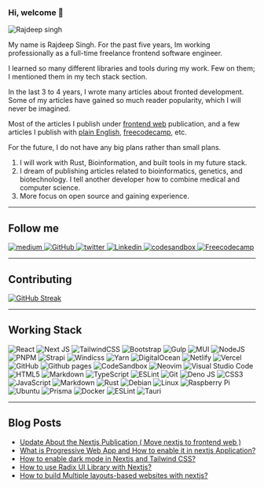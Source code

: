 ### Hi, welcome 👋
![Rajdeep singh](https://capsule-render.vercel.app/api?type=soft&color=auto&height=400&section=header&text=Build%20and%20Deploy&fontSize=90&animation=fadeIn&desc=@officialrajdeepsingh)


My name is Rajdeep Singh. For the past five years, Im working professionally as a full-time freelance frontend software engineer. 

I learned so many different libraries and tools during my work. Few on them; I mentioned them in my tech stack section.

In the last 3 to 4 years, I wrote many articles about fronted development. Some of my articles have gained so much reader popularity, which I will never be imagined.

Most of the articles I publish under [frontend web](https://medium.com/frontendweb) publication, and a few articles I publish with [plain English](https://javascript.plainenglish.io/), [freecodecamp](https://www.freecodecamp.org/news/author/officialrajdeepsingh/), etc.

For the future, I do not have any big plans rather than small plans.

1. I will work with Rust, Bioinformation, and built tools in my future stack. 
2. I dream of publishing articles related to bioinformatics, genetics, and biotechnology. I tell another developer how to combine medical and computer science. 
3. More focus on open source and gaining experience.

---

## Follow me

<div id="badges">

  <a target="_blank" href="https://medium.com/@officialrajdeepsingh">
    <img title="Medium" alt="medium" src="https://img.shields.io/badge/Medium-12100E?style=for-the-badge&logo=medium&logoColor=white" alt="LinkedIn Badge"/>
  </a> 
  <a target="_blank" href="https://github.com/officialrajdeepsingh">
    <img title="GitHub" alt="GitHub"  src="https://img.shields.io/badge/github-%23121011.svg?style=for-the-badge&logo=github&logoColor=white"/>
  </a>
  <a target="_blank" href="https://twitter.com/Official_R_deep">
    <img title="Twitter" alt="twitter"  src="https://img.shields.io/badge/Twitter-%231DA1F2.svg?style=for-the-badge&logo=Twitter&logoColor=white"/>
  </a>
  <a target="_blank" href="https://www.linkedin.com/in/officalrajdeepsingh/">
    <img title="Linkedin" alt="Linkedin"  src="https://img.shields.io/badge/linkedin-%230077B5.svg?style=for-the-badge&logo=linkedin&logoColor=white"/>
  </a>
  <a target="_blank" href="https://codesandbox.io/u/officialrajdeepsingh">
    <img title="codesandbox" alt="codesandbox"  src="https://img.shields.io/badge/Codesandbox-040404?style=for-the-badge&logo=codesandbox&logoColor=DBDBDB"/>
  </a>
   <a target="_blank" href="https://codesandbox.io/u/officialrajdeepsingh">
    <img title="Freecodecamp" alt="Freecodecamp"  src="https://img.shields.io/badge/Freecodecamp-%23123.svg?&style=for-the-badge&logo=freecodecamp&logoColor=green"/>
  </a>

</div>

---

## Contributing
[![GitHub Streak](http://github-readme-streak-stats.herokuapp.com?user=officialrajdeepsingh&theme=dark&background=000000)](https://git.io/streak-stats)

---

## Working Stack
![React](https://img.shields.io/badge/react-%2320232a.svg?style=for-the-badge&logo=react&logoColor=%2361DAFB) 
![Next JS](https://img.shields.io/badge/Next-black?style=for-the-badge&logo=next.js&logoColor=white) 
![TailwindCSS](https://img.shields.io/badge/tailwindcss-%2338B2AC.svg?style=for-the-badge&logo=tailwind-css&logoColor=white) 
![Bootstrap](https://img.shields.io/badge/bootstrap-%23563D7C.svg?style=for-the-badge&logo=bootstrap&logoColor=white)
![Gulp](https://img.shields.io/badge/GULP-%23CF4647.svg?style=for-the-badge&logo=gulp&logoColor=white)
![MUI](https://img.shields.io/badge/MUI-%230081CB.svg?style=for-the-badge&logo=mui&logoColor=white)
![NodeJS](https://img.shields.io/badge/node.js-6DA55F?style=for-the-badge&logo=node.js&logoColor=white)
![PNPM](https://img.shields.io/badge/pnpm-%234a4a4a.svg?style=for-the-badge&logo=pnpm&logoColor=f69220)
![Strapi](https://img.shields.io/badge/strapi-%232E7EEA.svg?style=for-the-badge&logo=strapi&logoColor=white)
![Windicss](https://img.shields.io/badge/windicss-48B0F1.svg?style=for-the-badge&logo=windi-css&logoColor=white)
![Yarn](https://img.shields.io/badge/yarn-%232C8EBB.svg?style=for-the-badge&logo=yarn&logoColor=white)
![DigitalOcean](https://img.shields.io/badge/DigitalOcean-%230167ff.svg?style=for-the-badge&logo=digitalOcean&logoColor=white)
![Netlify](https://img.shields.io/badge/netlify-%23000000.svg?style=for-the-badge&logo=netlify&logoColor=#00C7B7)
![Vercel](https://img.shields.io/badge/vercel-%23000000.svg?style=for-the-badge&logo=vercel&logoColor=white)
![GitHub](https://img.shields.io/badge/github-%23121011.svg?style=for-the-badge&logo=github&logoColor=white)
![Github pages](https://img.shields.io/badge/github%20pages-121013?style=for-the-badge&logo=github&logoColor=white)
![CodeSandbox](https://img.shields.io/badge/Codesandbox-040404?style=for-the-badge&logo=codesandbox&logoColor=DBDBDB)
![Neovim](https://img.shields.io/badge/NeoVim-%2357A143.svg?&style=for-the-badge&logo=neovim&logoColor=white)
![Visual Studio Code](https://img.shields.io/badge/Visual%20Studio%20Code-0078d7.svg?style=for-the-badge&logo=visual-studio-code&logoColor=white)
![HTML5](https://img.shields.io/badge/html5-%23E34F26.svg?style=for-the-badge&logo=html5&logoColor=white)
![Markdown](https://img.shields.io/badge/markdown-%23000000.svg?style=for-the-badge&logo=markdown&logoColor=white)
![TypeScript](https://img.shields.io/badge/typescript-%23007ACC.svg?style=for-the-badge&logo=typescript&logoColor=white)
![ESLint](https://img.shields.io/badge/ESLint-4B3263?style=for-the-badge&logo=eslint&logoColor=white)
![Git](https://img.shields.io/badge/git-%23F05033.svg?style=for-the-badge&logo=git&logoColor=white)
![Deno JS](https://img.shields.io/badge/deno%20js-000000?style=for-the-badge&logo=deno&logoColor=white)
![CSS3](https://img.shields.io/badge/css3-%231572B6.svg?style=for-the-badge&logo=css3&logoColor=white)
![JavaScript](https://img.shields.io/badge/javascript-%23323330.svg?style=for-the-badge&logo=javascript&logoColor=%23F7DF1E)
![Markdown](https://img.shields.io/badge/markdown-%23000000.svg?style=for-the-badge&logo=markdown&logoColor=white)
![Rust](https://img.shields.io/badge/rust-%23000000.svg?style=for-the-badge&logo=rust&logoColor=white)
![Debian](https://img.shields.io/badge/Debian-D70A53?style=for-the-badge&logo=debian&logoColor=white)
![Linux](https://img.shields.io/badge/Linux-FCC624?style=for-the-badge&logo=linux&logoColor=black)
![Raspberry Pi](https://img.shields.io/badge/-RaspberryPi-C51A4A?style=for-the-badge&logo=Raspberry-Pi)
![Ubuntu](https://img.shields.io/badge/Ubuntu-E95420?style=for-the-badge&logo=ubuntu&logoColor=white)
![Prisma](https://img.shields.io/badge/Prisma-3982CE?style=for-the-badge&logo=Prisma&logoColor=white)
![Docker](https://img.shields.io/badge/docker-%230db7ed.svg?style=for-the-badge&logo=docker&logoColor=white)
![ESLint](https://img.shields.io/badge/ESLint-4B3263?style=for-the-badge&logo=eslint&logoColor=white)
![Tauri](https://img.shields.io/badge/tauri-%2324C8DB.svg?style=for-the-badge&logo=tauri&logoColor=%23FFFFFF)

---


## Blog Posts

<!-- BLOG-POST-LIST:START -->
- [Update About the Nextjs Publication &lpar; Move nextjs to frontend web &rpar;](https://medium.com/nextjs/update-about-the-nextjs-publication-485ce596928c?source=rss-87a39efc43fa------2)
- [What is Progressive Web App and How to enable it in nextjs Application?](https://medium.com/frontendweb/what-is-progressive-web-app-and-how-to-enable-it-in-nextjs-application-17f2e3240390?source=rss-87a39efc43fa------2)
- [How to enable dark mode in Nextjs and Tailwind CSS?](https://medium.com/frontendweb/how-to-enable-dark-mode-in-nextjs-and-tailwind-css-e036892bafdc?source=rss-87a39efc43fa------2)
- [How to use Radix UI Library with Nextjs?](https://medium.com/frontendweb/how-to-use-radix-ui-library-with-nextjs-c43a313116ef?source=rss-87a39efc43fa------2)
- [How to build Multiple layouts-based websites with nextjs?](https://medium.com/frontendweb/how-to-build-multiple-layouts-based-websites-with-nextjs-31743da1b71a?source=rss-87a39efc43fa------2)
<!-- BLOG-POST-LIST:END -->

